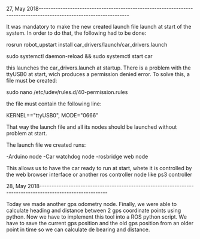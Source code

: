 27, May 2018-------------------------------------------------------------------------------------------------------------------

It was mandatory to make the new created launch file launch at start of the system. In order to do that, the following had to be
done:

rosrun robot_upstart install car_drivers/launch/car_drivers.launch

sudo systemctl daemon-reload && sudo systemctl start car

this launches the car_drivers.launch at startup. There is a problem with the ttyUSB0 at start, wich produces a permission denied
error. To solve this, a file must be created:

sudo nano /etc/udev/rules.d/40-permission.rules

the file must contain the following line:

KERNEL=="ttyUSB0", MODE="0666"

That way the launch file and all its nodes should be launched without problem at start.

The launch file we created runs:

-Arduino node
-Car watchdog node
-rosbridge web node

This allows us to have the car ready to run at start, whete it is controlled by the web browser interface or another
ros controller node like ps3 controller


28, May 2018----------------------------------------------------------------------------------------------------------

Today we made another gps odometry node. Finally, we were able to calculate heading and distance between 2 gps coordinate points
using python.
Now we have to implement this tool into a ROS python script. We have to save the current gps position and the old gps position from
an older point in time so we can calculate de bearing and distance.
